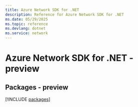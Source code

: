 ```yaml
---
title: Azure Network SDK for .NET
description: Reference for Azure Network SDK for .NET
ms.date: 05/29/2025
ms.topic: reference
ms.devlang: dotnet
ms.service: network
---
```

# Azure Network SDK for .NET - preview
## Packages - preview
[!INCLUDE [packages](network-index.md)]
